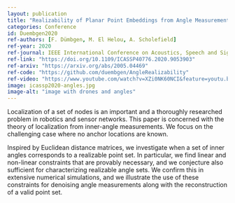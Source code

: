 ```yaml
---
layout: publication
title: "Realizability of Planar Point Embeddings from Angle Measurements"
categories: Conference
id: Duembgen2020
ref-authors: [F. Dümbgen, M. El Helou, A. Scholefield]
ref-year: 2020
ref-journal: IEEE International Conference on Acoustics, Speech and Signal Processing (ICASSP)
ref-link: "https://doi.org/10.1109/ICASSP40776.2020.9053903"
ref-arxiv: "https://arxiv.org/abs/2005.04469"
ref-code: "https://github.com/duembgen/AngleRealizability"
ref-video: "https://www.youtube.com/watch?v=XZi0NK60NCI&feature=youtu.be"
image: icassp2020-angles.jpg
image-alt: "image with drones and angles"
---
```


Localization of a set of nodes is an important and a thoroughly researched problem in robotics and sensor networks. This paper is concerned with the theory of localization from inner-angle measurements. We focus on the challenging case where no anchor locations are known. 


Inspired by Euclidean distance matrices, we investigate when a set of inner angles corresponds to a realizable point set. In particular, we find linear and non-linear constraints that are provably necessary, and we conjecture also sufficient for characterizing realizable angle sets. We confirm this in extensive numerical simulations, and we illustrate the use of these constraints for denoising angle measurements along with the reconstruction of a valid point set.
